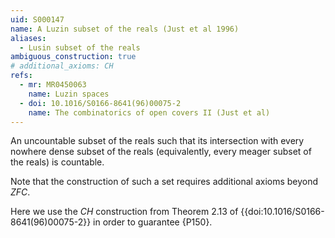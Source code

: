 ```yaml
---
uid: S000147
name: A Luzin subset of the reals (Just et al 1996)
aliases:
  - Lusin subset of the reals
ambiguous_construction: true
# additional_axioms: CH
refs:
  - mr: MR0450063
    name: Luzin spaces
  - doi: 10.1016/S0166-8641(96)00075-2
    name: The combinatorics of open covers II (Just et al)
---
```


An uncountable subset of the reals such that its intersection with
every nowhere dense subset of the reals (equivalently,
every meager subset of the reals) is countable.

Note that the construction of such a set requires additional axioms beyond $ZFC$.

Here we use the $CH$ construction from Theorem 2.13 of {{doi:10.1016/S0166-8641(96)00075-2}}
in order to guarantee {P150}.
